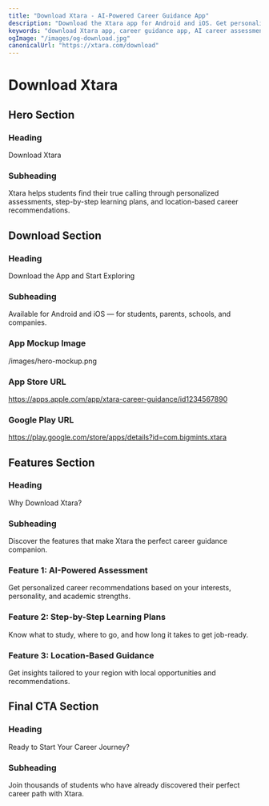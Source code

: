```yaml
---
title: "Download Xtara - AI-Powered Career Guidance App"
description: "Download the Xtara app for Android and iOS. Get personalized career guidance, AI-powered assessments, and step-by-step learning plans."
keywords: "download Xtara app, career guidance app, AI career assessment, mobile app download"
ogImage: "/images/og-download.jpg"
canonicalUrl: "https://xtara.com/download"
---
```


# Download Xtara

## Hero Section

### Heading
Download Xtara

### Subheading
Xtara helps students find their true calling through personalized assessments, step-by-step learning plans, and location-based career recommendations.

## Download Section

### Heading
Download the App and Start Exploring

### Subheading
Available for Android and iOS — for students, parents, schools, and companies.

### App Mockup Image
/images/hero-mockup.png

### App Store URL
https://apps.apple.com/app/xtara-career-guidance/id1234567890

### Google Play URL
https://play.google.com/store/apps/details?id=com.bigmints.xtara

## Features Section

### Heading
Why Download Xtara?

### Subheading
Discover the features that make Xtara the perfect career guidance companion.

### Feature 1: AI-Powered Assessment
Get personalized career recommendations based on your interests, personality, and academic strengths.

### Feature 2: Step-by-Step Learning Plans
Know what to study, where to go, and how long it takes to get job-ready.

### Feature 3: Location-Based Guidance
Get insights tailored to your region with local opportunities and recommendations.

## Final CTA Section

### Heading
Ready to Start Your Career Journey?

### Subheading
Join thousands of students who have already discovered their perfect career path with Xtara. 